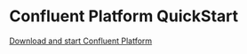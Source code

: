 # Confluent Platform QuickStart

[Download and start Confluent Platform](https://docs.confluent.io/platform/current/platform-quickstart.html#step-2-create-ak-topics-for-storing-your-data)
